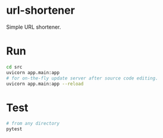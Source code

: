 # url-shortener

Simple URL shortener.
# Run
```bash
cd src
uvicorn app.main:app
# for on-the-fly update server after source code editing.
uvicorn app.main:app --reload
```

# Test
```bash
# from any directory
pytest
```
